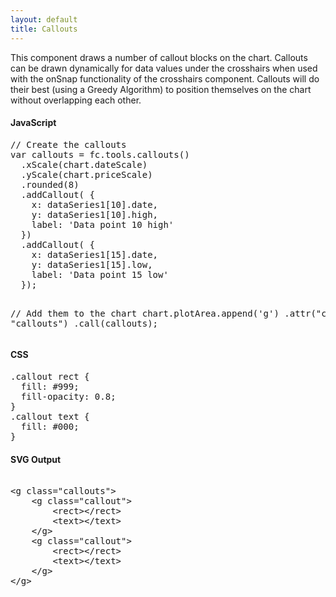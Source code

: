 ```yaml
---
layout: default
title: Callouts
---
```


This component draws a number of callout blocks on the chart. Callouts can be drawn dynamically for data values under the crosshairs when used with the onSnap functionality of the crosshairs component. Callouts will do their best (using a Greedy Algorithm) to position themselves on the chart without overlapping each other.

<div id="example_callouts" class="chart"> </div>

<div class="tabs">
  <div>
    <h4>JavaScript</h4>
<pre>
// Create the callouts
var callouts = fc.tools.callouts()
  .xScale(chart.dateScale)
  .yScale(chart.priceScale)
  .rounded(8)
  .addCallout( {
    x: dataSeries1[10].date,
    y: dataSeries1[10].high,
    label: 'Data point 10 high'
  })
  .addCallout( {
    x: dataSeries1[15].date,
    y: dataSeries1[15].low,
    label: 'Data point 15 low'
  });

// Add them to the chart
chart.plotArea.append('g')
  .attr("class", "callouts")
  .call(callouts);
</pre>
  </div>
  <div>
    <h4>CSS</h4>
<pre>
.callout rect { 
  fill: #999;
  fill-opacity: 0.8;
}
.callout text { 
  fill: #000;
}
</pre>
  </div>
  <div>
    <h4>SVG Output</h4>
<xmp>
<g class="callouts">
	<g class="callout">
		<rect></rect>
		<text></text>
	</g>
	<g class="callout">
		<rect></rect>
		<text></text>
	</g>
</g>
</xmp>
  </div>
</div>

<script type="text/javascript">
(function(){
  var chart = createPlotArea(dataSeries1, '#example_callouts');

  // Create the OHLC series
  var ohlc = fc.series.ohlc()
    .xScale(chart.dateScale)
    .yScale(chart.priceScale);

  // Add the primary OHLC series
  chart.plotArea.selectAll('.series').remove();
  chart.plotArea.append('g')
    .attr('class', 'series')
    .datum(dataSeries1)
    .call(ohlc);

  // Create the callouts
  var callouts = fc.tools.callouts()
    .xScale(chart.dateScale)
    .yScale(chart.priceScale)
    .rounded(8)
    .addCallout( {
      x: dataSeries1[10].date,
      y: dataSeries1[10].high,
      label: 'Data point 10:' + dataSeries1[10].high
    })
    .addCallout( {
      x: dataSeries1[15].date,
      y: dataSeries1[15].low,
      label: 'Data point 15:' + dataSeries1[15].low
    });

  // Add them to the chart
  chart.plotArea.append('g')
    .attr("class", "callouts")
    .call(callouts);
}());
</script>
